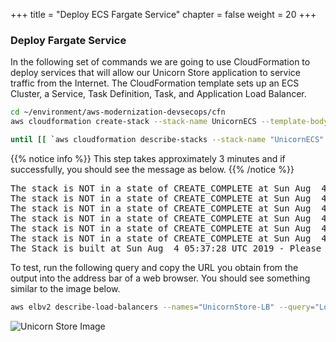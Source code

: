 +++
title = "Deploy ECS Fargate Service"
chapter = false
weight = 20
+++

### Deploy Fargate Service 
In the following set of commands we are going to use CloudFormation to deploy services that will allow our Unicorn Store application to service traffic from the Internet. The CloudFormation template sets up an ECS Cluster, a Service, Task Definition, Task, and Application Load Balancer. 

```bash
cd ~/environment/aws-modernization-devsecops/cfn
aws cloudformation create-stack --stack-name UnicornECS --template-body file://unicorn-store-ecs.yaml --capabilities CAPABILITY_NAMED_IAM

until [[ `aws cloudformation describe-stacks --stack-name "UnicornECS" --query "Stacks[0].[StackStatus]" --output text` == "CREATE_COMPLETE" ]]; do  echo "The stack is NOT in a state of CREATE_COMPLETE at `date`";   sleep 30; done && echo "The Stack is built at `date` - Please proceed"
```

{{% notice info %}}
This step takes approximately 3 minutes and if successfully, you should see the message as below.
{{% /notice %}}

<pre>
The stack is NOT in a state of CREATE_COMPLETE at Sun Aug  4 05:34:25 UTC 2019
The stack is NOT in a state of CREATE_COMPLETE at Sun Aug  4 05:34:55 UTC 2019
The stack is NOT in a state of CREATE_COMPLETE at Sun Aug  4 05:35:26 UTC 2019
The stack is NOT in a state of CREATE_COMPLETE at Sun Aug  4 05:35:57 UTC 2019
The stack is NOT in a state of CREATE_COMPLETE at Sun Aug  4 05:36:27 UTC 2019
The stack is NOT in a state of CREATE_COMPLETE at Sun Aug  4 05:36:58 UTC 2019
The Stack is built at Sun Aug  4 05:37:28 UTC 2019 - Please proceed
</pre>

To test, run the following query and copy the URL you obtain from the output into the address bar of a web browser.  You should see something similar to the image below.

```bash
aws elbv2 describe-load-balancers --names="UnicornStore-LB" --query="LoadBalancers[0].DNSName" --output=text
```

![Unicorn Store Image](/images/unicornstore.png)
